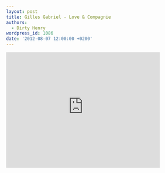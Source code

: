 ```yaml
---
layout: post
title: Gilles Gabriel - Love & Compagnie
authors:
  - Dirty Henry
wordpress_id: 1086
date: '2012-08-07 12:00:00 +0200'
---
```

<iframe width="420" height="315" src="http://www.youtube.com/embed/aHsacGQeS_0" frameborder="0" allowfullscreen></iframe>
